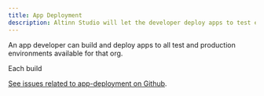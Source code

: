 ```yaml
---
title: App Deployment
description: Altinn Studio will let the developer deploy apps to test enviroments and production without any manuel steps.
---
```


An app developer can build and deploy apps to all test and production environments available for that org.

Each build



[See issues related to app-deployment on Github](https://github.com/Altinn/altinn-studio/labels/area%2Fapp-deployment).
